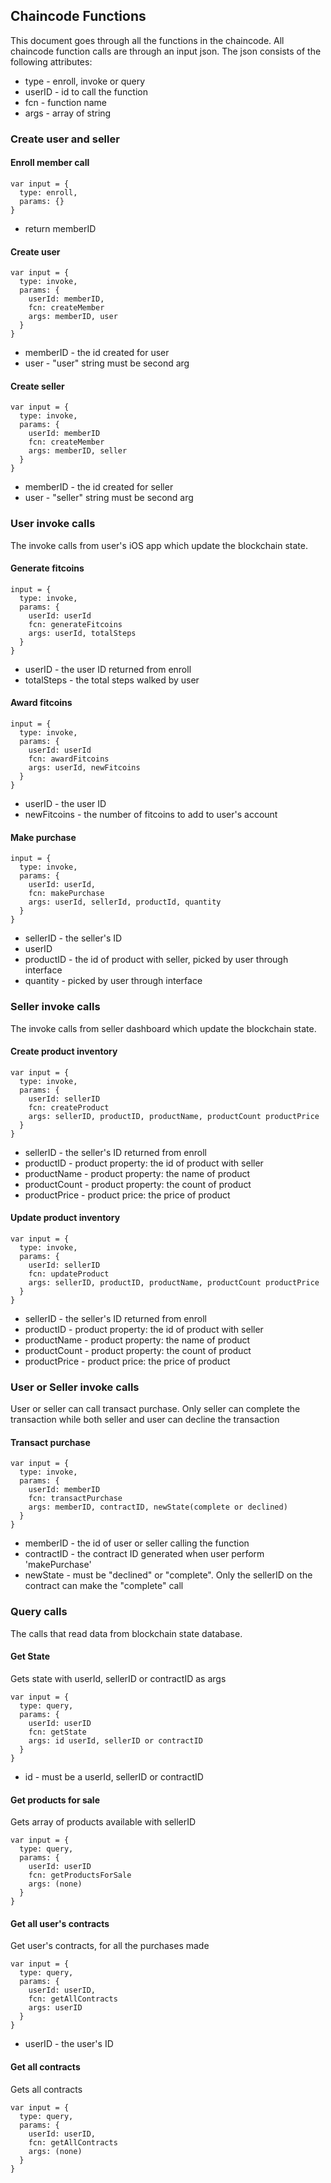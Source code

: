 ## Chaincode Functions

This document goes through all the functions in the chaincode. All chaincode function calls are through an input json. The json consists of the following attributes:

* type - enroll, invoke or query
* userID - id to call the function
* fcn - function name
* args - array of string


### Create user and seller

#### Enroll member call
```
var input = {
  type: enroll,
  params: {}
}
```
- return memberID

#### Create user
```
var input = {
  type: invoke,
  params: {
    userId: memberID,
    fcn: createMember
    args: memberID, user
  }
}
```
- memberID - the id created for user
- user - "user" string must be second arg

#### Create seller
```
var input = {
  type: invoke,
  params: {
    userId: memberID
    fcn: createMember
    args: memberID, seller
  }
}
```
- memberID - the id created for seller
- user - "seller" string must be second arg

### User invoke calls

The invoke calls from user's iOS app which update the blockchain state.

#### Generate fitcoins
```
input = {
  type: invoke,
  params: {
    userId: userId
    fcn: generateFitcoins
    args: userId, totalSteps
  }
}
```
- userID - the user ID returned from enroll
- totalSteps - the total steps walked by user

#### Award fitcoins
```
input = {
  type: invoke,
  params: {
    userId: userId
    fcn: awardFitcoins
    args: userId, newFitcoins
  }
}
```
- userID - the user ID
- newFitcoins - the number of fitcoins to add to user's account

#### Make purchase
```
input = {
  type: invoke,
  params: {
    userId: userId,
    fcn: makePurchase
    args: userId, sellerId, productId, quantity
  }
}
```

- sellerID - the seller's ID
- userID
- productID - the id of product with seller, picked by user through interface
- quantity - picked by user through interface


### Seller invoke calls

The invoke calls from seller dashboard which update the blockchain state.

#### Create product inventory
```
var input = {
  type: invoke,
  params: {
    userId: sellerID
    fcn: createProduct
    args: sellerID, productID, productName, productCount productPrice
  }
}
```
- sellerID - the seller's ID returned from enroll
- productID - product property: the id of product with seller
- productName - product property: the name of product
- productCount - product property: the count of product
- productPrice - product price: the price of product

#### Update product inventory
```
var input = {
  type: invoke,
  params: {
    userId: sellerID
    fcn: updateProduct
    args: sellerID, productID, productName, productCount productPrice
  }
}
```
- sellerID - the seller's ID returned from enroll
- productID - product property: the id of product with seller
- productName - product property: the name of product
- productCount - product property: the count of product
- productPrice - product price: the price of product

### User or Seller invoke calls

User or seller can call transact purchase.  Only seller can complete the transaction while both seller and user can decline the transaction

#### Transact purchase
```
var input = {
  type: invoke,
  params: {
    userId: memberID
    fcn: transactPurchase
    args: memberID, contractID, newState(complete or declined)
  }
}
```

- memberID - the id of user or seller calling the function
- contractID - the contract ID generated when user perform 'makePurchase'
- newState - must be "declined" or "complete". Only the sellerID on the contract can make the "complete" call


### Query calls

The calls that read data from blockchain state database.

#### Get State
Gets state with userId, sellerID or contractID as args
```
var input = {
  type: query,
  params: {
    userId: userID
    fcn: getState
    args: id userId, sellerID or contractID
  }
}
```
- id - must be a userId, sellerID or contractID

#### Get products for sale
Gets array of products available with sellerID
```
var input = {
  type: query,
  params: {
    userId: userID
    fcn: getProductsForSale
    args: (none)
  }
}
```

#### Get all user's contracts
Get user's contracts, for all the purchases made
```
var input = {
  type: query,
  params: {
    userId: userID,
    fcn: getAllContracts
    args: userID
  }
}
```
- userID - the user's ID

#### Get all contracts
Gets all contracts
```
var input = {
  type: query,
  params: {
    userId: userID,
    fcn: getAllContracts
    args: (none)
  }
}
```
